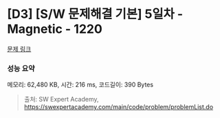 # [D3] [S/W 문제해결 기본] 5일차 - Magnetic - 1220 

[문제 링크](https://swexpertacademy.com/main/code/problem/problemDetail.do?contestProbId=AV14hwZqABsCFAYD) 

### 성능 요약

메모리: 62,480 KB, 시간: 216 ms, 코드길이: 390 Bytes



> 출처: SW Expert Academy, https://swexpertacademy.com/main/code/problem/problemList.do